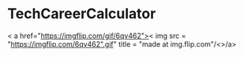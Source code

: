# TechCareerCalculator

< a href="https://imgflip.com/gif/6qv462">< img src = "https://imgflip.com/6qv462".gif" title = "made at img.flip.com"/<>/a>
